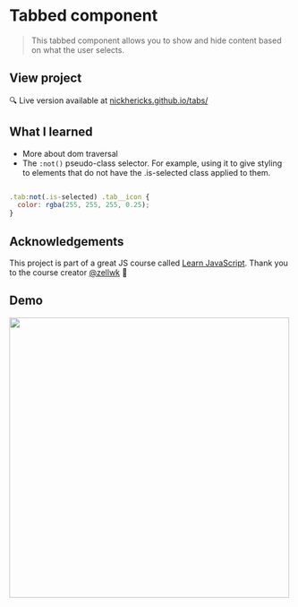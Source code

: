 # Tabbed component
> This tabbed component allows you to show and hide content based on what the user selects.

## View project
 :mag: Live version available at [nickhericks.github.io/tabs/](https://nickhericks.github.io/tabs/)

## What I learned
- More about dom traversal
- The `:not()` pseudo-class selector. For example, using it to give styling to elements that do not have the .is-selected class applied to them.

```JavaScript

.tab:not(.is-selected) .tab__icon {
  color: rgba(255, 255, 255, 0.25);
}

```

## Acknowledgements
This project is part of a great JS course called [Learn JavaScript](https://learnjavascript.today/). Thank you to the course creator [@zellwk](https://github.com/zellwk) :raised_hands:

## Demo
<img src="https://github.com/zellwk/jsf/raw/master/images/components/tabbed-component/basic/completed.gif" width="500">
